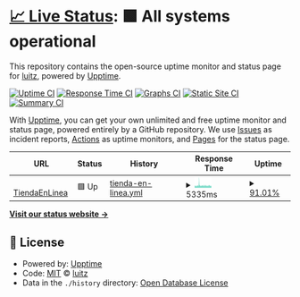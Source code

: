 # [📈 Live Status](https://luitz.github.io/fda-uptime): <!--live status--> **🟩 All systems operational**

This repository contains the open-source uptime monitor and status page for [luitz](https://luitz.github.io/fda-uptime), powered by [Upptime](https://github.com/upptime/upptime).

[![Uptime CI](https://github.com/luitz/fda-uptime/workflows/Uptime%20CI/badge.svg)](https://github.com/luitz/fda-uptime/actions?query=workflow%3A%22Uptime+CI%22)
[![Response Time CI](https://github.com/luitz/fda-uptime/workflows/Response%20Time%20CI/badge.svg)](https://github.com/luitz/fda-uptime/actions?query=workflow%3A%22Response+Time+CI%22)
[![Graphs CI](https://github.com/luitz/fda-uptime/workflows/Graphs%20CI/badge.svg)](https://github.com/luitz/fda-uptime/actions?query=workflow%3A%22Graphs+CI%22)
[![Static Site CI](https://github.com/luitz/fda-uptime/workflows/Static%20Site%20CI/badge.svg)](https://github.com/luitz/fda-uptime/actions?query=workflow%3A%22Static+Site+CI%22)
[![Summary CI](https://github.com/luitz/fda-uptime/workflows/Summary%20CI/badge.svg)](https://github.com/luitz/fda-uptime/actions?query=workflow%3A%22Summary+CI%22)

With [Upptime](https://upptime.js.org), you can get your own unlimited and free uptime monitor and status page, powered entirely by a GitHub repository. We use [Issues](https://github.com/luitz/fda-uptime/issues) as incident reports, [Actions](https://github.com/luitz/fda-uptime/actions) as uptime monitors, and [Pages](https://luitz.github.io/fda-uptime) for the status page.

<!--start: status pages-->
<!-- This summary is generated by Upptime (https://github.com/upptime/upptime) -->
<!-- Do not edit this manually, your changes will be overwritten -->
<!-- prettier-ignore -->
| URL | Status | History | Response Time | Uptime |
| --- | ------ | ------- | ------------- | ------ |
| <img alt="" src="https://favicons.githubusercontent.com/www.fahorro.com" height="13"> [TiendaEnLinea](https://www.fahorro.com/) | 🟩 Up | [tienda-en-linea.yml](https://github.com/luitz/fda-uptime/commits/HEAD/history/tienda-en-linea.yml) | <details><summary><img alt="Response time graph" src="./graphs/tienda-en-linea/response-time-week.png" height="20"> 5335ms</summary><br><a href="https://luitz.github.io/fda-uptime/history/tienda-en-linea"><img alt="Response time 5116" src="https://img.shields.io/endpoint?url=https%3A%2F%2Fraw.githubusercontent.com%2Fluitz%2Ffda-uptime%2FHEAD%2Fapi%2Ftienda-en-linea%2Fresponse-time.json"></a><br><a href="https://luitz.github.io/fda-uptime/history/tienda-en-linea"><img alt="24-hour response time 4735" src="https://img.shields.io/endpoint?url=https%3A%2F%2Fraw.githubusercontent.com%2Fluitz%2Ffda-uptime%2FHEAD%2Fapi%2Ftienda-en-linea%2Fresponse-time-day.json"></a><br><a href="https://luitz.github.io/fda-uptime/history/tienda-en-linea"><img alt="7-day response time 5335" src="https://img.shields.io/endpoint?url=https%3A%2F%2Fraw.githubusercontent.com%2Fluitz%2Ffda-uptime%2FHEAD%2Fapi%2Ftienda-en-linea%2Fresponse-time-week.json"></a><br><a href="https://luitz.github.io/fda-uptime/history/tienda-en-linea"><img alt="30-day response time 5118" src="https://img.shields.io/endpoint?url=https%3A%2F%2Fraw.githubusercontent.com%2Fluitz%2Ffda-uptime%2FHEAD%2Fapi%2Ftienda-en-linea%2Fresponse-time-month.json"></a><br><a href="https://luitz.github.io/fda-uptime/history/tienda-en-linea"><img alt="1-year response time 5116" src="https://img.shields.io/endpoint?url=https%3A%2F%2Fraw.githubusercontent.com%2Fluitz%2Ffda-uptime%2FHEAD%2Fapi%2Ftienda-en-linea%2Fresponse-time-year.json"></a></details> | <details><summary><a href="https://luitz.github.io/fda-uptime/history/tienda-en-linea">91.01%</a></summary><a href="https://luitz.github.io/fda-uptime/history/tienda-en-linea"><img alt="All-time uptime 94.55%" src="https://img.shields.io/endpoint?url=https%3A%2F%2Fraw.githubusercontent.com%2Fluitz%2Ffda-uptime%2FHEAD%2Fapi%2Ftienda-en-linea%2Fuptime.json"></a><br><a href="https://luitz.github.io/fda-uptime/history/tienda-en-linea"><img alt="24-hour uptime 91.07%" src="https://img.shields.io/endpoint?url=https%3A%2F%2Fraw.githubusercontent.com%2Fluitz%2Ffda-uptime%2FHEAD%2Fapi%2Ftienda-en-linea%2Fuptime-day.json"></a><br><a href="https://luitz.github.io/fda-uptime/history/tienda-en-linea"><img alt="7-day uptime 91.01%" src="https://img.shields.io/endpoint?url=https%3A%2F%2Fraw.githubusercontent.com%2Fluitz%2Ffda-uptime%2FHEAD%2Fapi%2Ftienda-en-linea%2Fuptime-week.json"></a><br><a href="https://luitz.github.io/fda-uptime/history/tienda-en-linea"><img alt="30-day uptime 94.39%" src="https://img.shields.io/endpoint?url=https%3A%2F%2Fraw.githubusercontent.com%2Fluitz%2Ffda-uptime%2FHEAD%2Fapi%2Ftienda-en-linea%2Fuptime-month.json"></a><br><a href="https://luitz.github.io/fda-uptime/history/tienda-en-linea"><img alt="1-year uptime 94.55%" src="https://img.shields.io/endpoint?url=https%3A%2F%2Fraw.githubusercontent.com%2Fluitz%2Ffda-uptime%2FHEAD%2Fapi%2Ftienda-en-linea%2Fuptime-year.json"></a></details>

<!--end: status pages-->

[**Visit our status website →**](https://luitz.github.io/fda-uptime)

## 📄 License

- Powered by: [Upptime](https://github.com/upptime/upptime)
- Code: [MIT](./LICENSE) © [luitz](https://luitz.github.io/fda-uptime)
- Data in the `./history` directory: [Open Database License](https://opendatacommons.org/licenses/odbl/1-0/)
